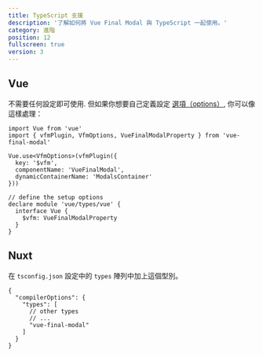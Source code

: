 ```yaml
---
title: TypeScript 支援
description: '了解如何將 Vue Final Modal 與 TypeScript 一起使用。'
category: 進階
position: 12
fullscreen: true
version: 3
---
```


## Vue

不需要任何設定即可使用. 但如果你想要自己定義設定 [選項（options）](/zh-Hant/setup#vfmplugin), 你可以像這樣處理：

```ts[main.ts]
import Vue from 'vue'
import { vfmPlugin, VfmOptions, VueFinalModalProperty } from 'vue-final-modal'

Vue.use<VfmOptions>(vfmPlugin({
  key: '$vfm',
  componentName: 'VueFinalModal',
  dynamicContainerName: 'ModalsContainer'
}))

// define the setup options
declare module 'vue/types/vue' {
  interface Vue {
    $vfm: VueFinalModalProperty
  }
}
```

## Nuxt

在 `tsconfig.json` 設定中的 `types` 陣列中加上這個型別。

```js[tsconfig.json]
{
  "compilerOptions": {
    "types": [
      // other types
      // ...
      "vue-final-modal"
    ]
  }
}
```
